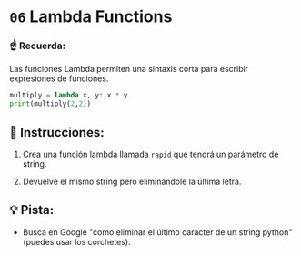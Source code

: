 # `06` Lambda Functions

### ☝ Recuerda:

Las funciones Lambda permiten una sintaxis corta para escribir expresiones de funciones.

```python
multiply = lambda x, y: x * y
print(multiply(2,2))
```

## 📝 Instrucciones:

1. Crea una función lambda llamada `rapid` que tendrá un parámetro de string.

2. Devuelve el mismo string pero eliminándole la última letra.

## 💡 Pista:

+ Busca en Google "como eliminar el último caracter de un string python" (puedes usar los corchetes).
